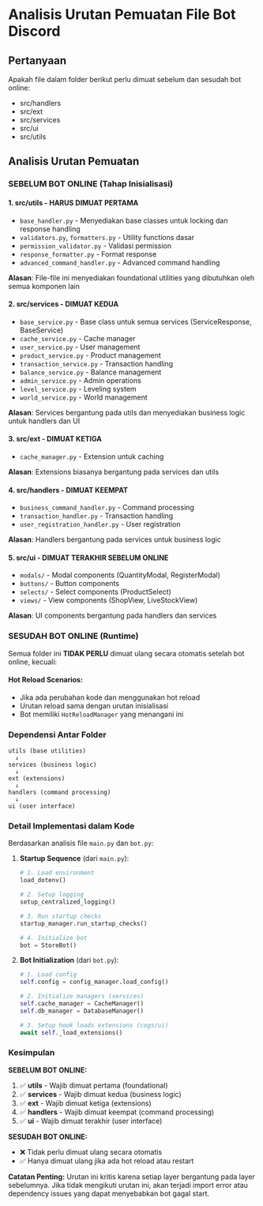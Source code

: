 # Analisis Urutan Pemuatan File Bot Discord

## Pertanyaan
Apakah file dalam folder berikut perlu dimuat sebelum dan sesudah bot online:
- src/handlers
- src/ext  
- src/services
- src/ui
- src/utils

## Analisis Urutan Pemuatan

### **SEBELUM BOT ONLINE (Tahap Inisialisasi)**

#### 1. **src/utils** - **HARUS DIMUAT PERTAMA**
- `base_handler.py` - Menyediakan base classes untuk locking dan response handling
- `validators.py`, `formatters.py` - Utility functions dasar
- `permission_validator.py` - Validasi permission
- `response_formatter.py` - Format response
- `advanced_command_handler.py` - Advanced command handling

**Alasan**: File-file ini menyediakan foundational utilities yang dibutuhkan oleh semua komponen lain

#### 2. **src/services** - **DIMUAT KEDUA**
- `base_service.py` - Base class untuk semua services (ServiceResponse, BaseService)
- `cache_service.py` - Cache manager
- `user_service.py` - User management
- `product_service.py` - Product management
- `transaction_service.py` - Transaction handling
- `balance_service.py` - Balance management
- `admin_service.py` - Admin operations
- `level_service.py` - Leveling system
- `world_service.py` - World management

**Alasan**: Services bergantung pada utils dan menyediakan business logic untuk handlers dan UI

#### 3. **src/ext** - **DIMUAT KETIGA**
- `cache_manager.py` - Extension untuk caching

**Alasan**: Extensions biasanya bergantung pada services dan utils

#### 4. **src/handlers** - **DIMUAT KEEMPAT**
- `business_command_handler.py` - Command processing
- `transaction_handler.py` - Transaction handling  
- `user_registration_handler.py` - User registration

**Alasan**: Handlers bergantung pada services untuk business logic

#### 5. **src/ui** - **DIMUAT TERAKHIR SEBELUM ONLINE**
- `modals/` - Modal components (QuantityModal, RegisterModal)
- `buttons/` - Button components
- `selects/` - Select components (ProductSelect)
- `views/` - View components (ShopView, LiveStockView)

**Alasan**: UI components bergantung pada handlers dan services

### **SESUDAH BOT ONLINE (Runtime)**

Semua folder ini **TIDAK PERLU** dimuat ulang secara otomatis setelah bot online, kecuali:

#### **Hot Reload Scenarios:**
- Jika ada perubahan kode dan menggunakan hot reload
- Urutan reload sama dengan urutan inisialisasi
- Bot memiliki `HotReloadManager` yang menangani ini

### **Dependensi Antar Folder**

```
utils (base utilities)
  ↓
services (business logic)
  ↓  
ext (extensions)
  ↓
handlers (command processing)
  ↓
ui (user interface)
```

### **Detail Implementasi dalam Kode**

Berdasarkan analisis file `main.py` dan `bot.py`:

1. **Startup Sequence** (dari `main.py`):
   ```python
   # 1. Load environment
   load_dotenv()
   
   # 2. Setup logging
   setup_centralized_logging()
   
   # 3. Run startup checks
   startup_manager.run_startup_checks()
   
   # 4. Initialize bot
   bot = StoreBot()
   ```

2. **Bot Initialization** (dari `bot.py`):
   ```python
   # 1. Load config
   self.config = config_manager.load_config()
   
   # 2. Initialize managers (services)
   self.cache_manager = CacheManager()
   self.db_manager = DatabaseManager()
   
   # 3. Setup hook loads extensions (cogs/ui)
   await self._load_extensions()
   ```

### **Kesimpulan**

**SEBELUM BOT ONLINE:**
1. ✅ **utils** - Wajib dimuat pertama (foundational)
2. ✅ **services** - Wajib dimuat kedua (business logic)
3. ✅ **ext** - Wajib dimuat ketiga (extensions)
4. ✅ **handlers** - Wajib dimuat keempat (command processing)
5. ✅ **ui** - Wajib dimuat terakhir (user interface)

**SESUDAH BOT ONLINE:**
- ❌ Tidak perlu dimuat ulang secara otomatis
- ✅ Hanya dimuat ulang jika ada hot reload atau restart

**Catatan Penting:**
Urutan ini kritis karena setiap layer bergantung pada layer sebelumnya. Jika tidak mengikuti urutan ini, akan terjadi import error atau dependency issues yang dapat menyebabkan bot gagal start.
